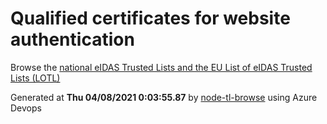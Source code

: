 # Qualified certificates for website authentication 
 Browse the [national eIDAS Trusted Lists and the EU List of eIDAS Trusted Lists (LOTL)](https://webgate.ec.europa.eu/tl-browser/#/) 
 
 
Generated at **Thu 04/08/2021  0:03:55.87** by [node-tl-browse](https://github.com/ymedlop/node-tl-browser) using Azure Devops 
